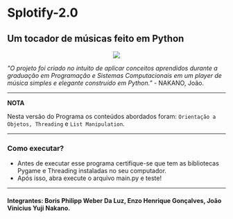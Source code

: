 # Splotify-2.0
## Um tocador de músicas feito em Python

<p align="center">
  <img src="https://github.com/joaonakano/Splotify-2.0/assets/129879125/e49722b8-ce74-43bf-8440-89d6aa8eae79">
</p>

*"O projeto foi criado no intuito de aplicar conceitos aprendidos durante a graduação em Programação e Sistemas Computacionais em um player de música simples e elegante construído em Python."* - NAKANO, João.

---
**NOTA**

Nesta versão do Programa os conteúdos abordados foram: ``Orientação a Objetos, Threading`` e ``List Manipulation``.

---

### Como executar?
- Antes de executar esse programa certifique-se que tem as bibliotecas Pygame e Threading instaladas no seu computador.
- Após isso, abra execute o arquivo main.py e teste!

---

#### Integrantes: Boris Philipp Weber Da Luz, Enzo Henrique Gonçalves, João Vinicius Yuji Nakano.
